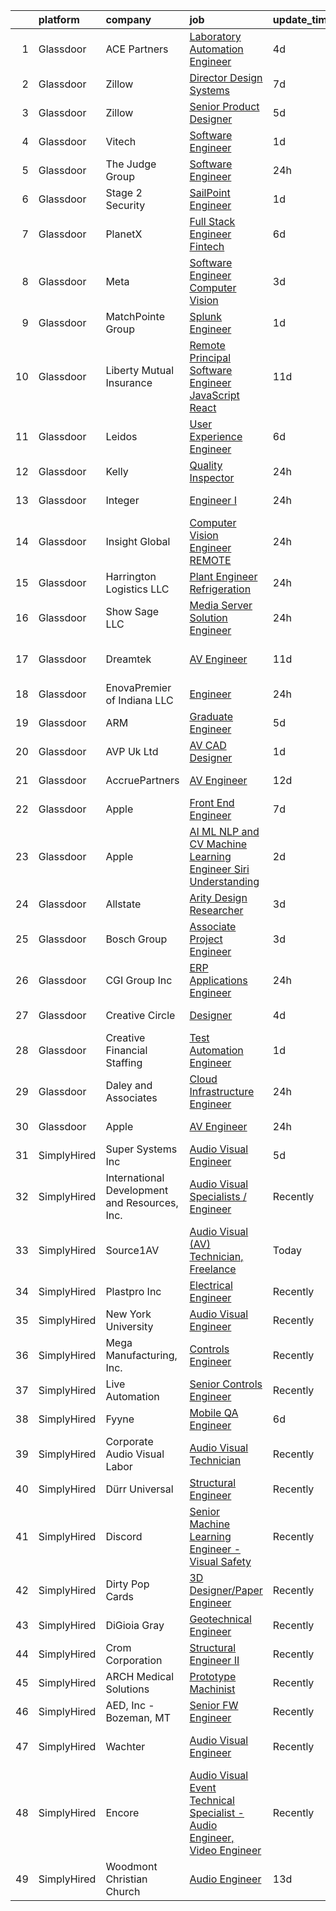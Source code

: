 

|    | platform    | company                                       | job                                                                                                                                                                                                                                                                                                                                                                                                                                                                                                                                                                                                                                                                                                                                                                                                                                                                                                                                                                                                                                                                                                                                                                                                                                                                                                                                                                                                                                                                                                                                                                                                     | update_time   | location                   |
|---:|:------------|:----------------------------------------------|:--------------------------------------------------------------------------------------------------------------------------------------------------------------------------------------------------------------------------------------------------------------------------------------------------------------------------------------------------------------------------------------------------------------------------------------------------------------------------------------------------------------------------------------------------------------------------------------------------------------------------------------------------------------------------------------------------------------------------------------------------------------------------------------------------------------------------------------------------------------------------------------------------------------------------------------------------------------------------------------------------------------------------------------------------------------------------------------------------------------------------------------------------------------------------------------------------------------------------------------------------------------------------------------------------------------------------------------------------------------------------------------------------------------------------------------------------------------------------------------------------------------------------------------------------------------------------------------------------------|:--------------|:---------------------------|
|  1 | Glassdoor   | ACE Partners                                  | [Laboratory Automation Engineer](https://www.glassdoor.com/partner/jobListing.htm?pos=114&ao=1110586&s=58&guid=000001835ef80bfdaf2a64a369fe3de8&src=GD_JOB_AD&t=SR&vt=w&ea=1&cs=1_19fcb3c9&cb=1663745658341&jobListingId=1008144870628&cpc=82B3195DA92CAF92&jrtk=3-0-1gdffg314g4cv801-1gdffg31njc9b800-b29ca8c5a58cd525--6NYlbfkN0ByNdR6lR5vInkMqW9PARJ6PF3Zoox9TiDJ9pL5aH1WopUmg_nMMrmUPq5by3VtF0I0x1Fdqx9uJngIVE1jR8UVhk6o-yJHh6mQjnFPvfo0iXURX6wGPMaPe-nYGM_QpUMGKUrgxn3wxluz9v78gWSz1Pn0x4UAUTyygmf4pfoGPTdDNzywRS1r-kCtMq2li2agzJXiyeAkK0Tlf6fYeBf2OIG0vxp03x6L5ZVlWKI6vcQE1ilAeC_0eSnAS1iTC6wpHhUmqRMVBc5S-Nm_pbc9cfunPI4OOYOfMOzjZRY8JaubtHCJaERJJh4IFHOfKXPR6oNwd6r12qg8LfhkbW86QpseUghqe0LL6V9s3dgph9wu5PxsSoGHa1JgCucKlCanKLPtj66MME45exPspFSC4GrENey0Y7CvLC3R1Gmr3D8IA1JEl9AMPvhxCSuwb8ZH3ovOT-tNrpSvXEcuarjQ0RFTvK5f4M9_4Zg5f3Z7o39auME-hTvusTj-yyiZqdH22NvEy14myk0KU1RjX6pj)                                                                                                                                                                                                                                                                                                                                                                                                                                                                                                                                                                                                                                                                                                               | 4d            | Middlesex, NJ              |
|  2 | Glassdoor   | Zillow                                        | [Director  Design Systems](https://www.glassdoor.com/partner/jobListing.htm?pos=130&ao=1110586&s=58&guid=000001835ef80bfdaf2a64a369fe3de8&src=GD_JOB_AD&t=SR&vt=w&cs=1_61711137&cb=1663745658343&jobListingId=1008136049385&cpc=8795CF9063CD573D&jrtk=3-0-1gdffg314g4cv801-1gdffg31njc9b800-4697696807620ca1--6NYlbfkN0ANMurRYyPEXg08u6OamUd1Mvhk-zhFSGYIZgoJR86UvYL2v6MoUqae-sD5DnU21vqiEA1QlhtJkm-T0k2qyKKwO5hv4PnVPWC-zvUifV9Bwvb37D-OebcASSDcObZMZnSHWHiNFd5cLZ2mZoiL3ESIDPauLx1eIxBK8PSQ8uj62xtUeG7an46qZMh8iJRh2w2_c8lYAOOB9lNtN7mzXhc5glRhYz93xiy0nxRoPj8fD7LACNHLbms9Q2R3mrxUQVD87UuvfBaUtMYzOLu_pJdbk4ySOfzf7STD5U9CEY_aoV0fbs6bmWMFa0jnvA5fG07HhUvhNhYGqdxiWWzMcHv6Szn5xdJJDSKQstdoEC2wUKIZKDbSpWfrFdyeQaxNGsy-pqYjUBmBcN6wAXz-hrz1R6K3K7hmthiReiI2EIta7_qPpqxSZUpcqd2lu-w3SZNelt5qOrHSjuDXOfypKP7VWi3PuAX9cFXgMjsC4A46KFN3m5HXBWPwNGNEQaCW_263fwkwtq3FDZhuFvGD6ghJjwKhfzOufNtY_-sYPP33q6ywv2FqU2LpwW5ZuWmnJPIkOQkMRS2_JDTSmh2vtdHygXxAUWuFwy-QP5EUX9y37I6Cegdysj8gLD8B_dJfxeqWDCI2M7mhd-1rvvngM8A_KhibP60VwRj-WtQEeLqvnX56fmsHZuW7yeyNF2L241S-pf3ggAOunP0K2kcvZnkqknJcpsNpHBwpr3hCIlgScQGy31-Lkx_sNYhZNjgdwbiXAg61GdxtE7O--z0r_U81ZU9R7CdfuTVMpDTEl_h4AA3wI3Qdizf9c9ljaG5bzlDehjsTbmzmvnZCqtHfW589Mil4hWsLo2mNefVvz7rOCRWco6Uw30o13tH23ILMH-JwW6KQv04VKQ%3D%3D)                                                                                                                                                                                                                                                                                                                              | 7d            | Remote                     |
|  3 | Glassdoor   | Zillow                                        | [Senior Product Designer](https://www.glassdoor.com/partner/jobListing.htm?pos=118&ao=1110586&s=58&guid=000001835ef80bfdaf2a64a369fe3de8&src=GD_JOB_AD&t=SR&vt=w&cs=1_e62cda1e&cb=1663745658342&jobListingId=1008142170614&cpc=654405A9B1E0A9F5&jrtk=3-0-1gdffg314g4cv801-1gdffg31njc9b800-364448741de08556--6NYlbfkN0ANMurRYyPEXg08u6OamUd1Mvhk-zhFSGYIZgoJR86UvYL2v6MoUqae-sD5DnU21vqlSUSPFRMoK9lgReLkKPc-m1dwt8eaZ3HSWQJD73DtPSzAwewj0TbtbTV1dhbLEvWmWniEwQJgkYMCum7fjHxSQAbWxpQwW71RtzALUd0S57frN_UoI87_3GqYtjN4KAKw-FkUfNM_AmJn1GsTCBALMCGbrON1SfqR_7RQ9bfltNHGtuPsQAtexJWr4Ntdc1ON4LhCwISlXSnP0X1LhOWHDIfZEvmLDmAFxgJduKAdGfRDEcS9VaYeYIkR_2rlNaS1IA3pNB3fhPoTuyV_s7tbqlUqsn0x59wQCHYFOKy-2t_XEGx9oDT65ytwmJ9NDF8bc2cRHj6zYkUG6vNIb1GWk7jLVEDnNgP8Bh6EYLsCH-_D22jTP1DMPNAVcpQQAGQf8BrwLq3Gq39RPkK3suh2xn_-BOxKGvPt7RCdOa8m9EXjYwVTIaS51GT5r0Ft29yH5eIdLH2A605F2mnjqWrSjC7hafcM5D0WQ4tOEhaFKJaNj1ntV-1_nwqHmwKNueLZ2geX5UCGLvQeNja3RrAzHcL_e52t0BCYQcwvJ7NP9w55gF7wl2UbQ43-LVohjfL6Pq7rjsihEjp-QuEYjKftFqhqaW4-TzncDSQWsVxIVeJKFZ-rpn31PfCX8MNi_iIKYmw4RjU1x-URVo7juSLpPrQrbNnlv5wQz-ltdUCuwezokyP_iJNOVw-roLPr9HZi3DmAxl8eUn2MAip0bwNNCcXiGW3PEKSZioSsumXqqVuVHBEQbgoxxTR8_EBlZTXTvROb1N2ZxSZV39CkEUfRApVHxVqywgaz4WmRA5u6SzSV3qbYBrvEit5StV4DAhTdJ4cxXdbe-A%3D%3D)                                                                                                                                                                                                                                                                                                                               | 5d            | Remote                     |
|  4 | Glassdoor   | Vitech                                        | [Software Engineer](https://www.glassdoor.com/partner/jobListing.htm?pos=119&ao=1110586&s=58&guid=000001835ef80bfdaf2a64a369fe3de8&src=GD_JOB_AD&t=SR&vt=w&ea=1&cs=1_9e2e2063&cb=1663745658342&jobListingId=1008148986862&cpc=D2F1DE17EE1F43B9&jrtk=3-0-1gdffg314g4cv801-1gdffg31njc9b800-337ed41a104f17d5--6NYlbfkN0BcHZb3lU6FOpyAe0uwgMOx98PnC-tJedU-NjkaAd1h-BqMXlMID__AVoYuoQUFyImWD998G7TspowlYDWIYpi0kqtB6tEftIEjfav2BAJAYUqTlUl50tAGmWrhIy1DwWaiQoRN4OlQ6HYsoQqvKLUYOFmKDAdV4Rh8i8c7goqGc6DFrlTeriqVYHRTD6VPPkKtjZMR82l-rO9wXgYjpcOx6tye6HAk6AvpLMFSIh7UfX-AJjFeIXfXm5Kutekym3FQKZkMjO7BPjx6Lcm8EesetnX7LkTkZEcqmy9PZDPBqkenfSZasHgjYQ2rR7vgRT5wl92-PEg6vsTIqy3fTF7cWvqGjON-AIW52dQKVPzEekonmJ7etL33JrlW3NyIbiK4sB1qjN02a6pl-EgnYfllkSaVLjLwOVP0RW64qJQagWgEOCeEWlDXkMSdnqQpS3f-qYRAHjZtesnkC43LPnD49HoyDGguFeLy1hwCH-NDwCQZ3Fm6Y4DsL4U3xrYuHxo%3D)                                                                                                                                                                                                                                                                                                                                                                                                                                                                                                                                                                                                                                                                                                                                              | 1d            | Remote                     |
|  5 | Glassdoor   | The Judge Group                               | [Software Engineer](https://www.glassdoor.com/partner/jobListing.htm?pos=122&ao=1110586&s=58&guid=000001835ef80bfdaf2a64a369fe3de8&src=GD_JOB_AD&t=SR&vt=w&cs=1_87189e81&cb=1663745658342&jobListingId=1008151437909&cpc=FF950A86FEA5DF54&jrtk=3-0-1gdffg314g4cv801-1gdffg31njc9b800-1ab77a789022de54--6NYlbfkN0AEfvaTCbEyT-QU0mB1I0G9RQ6RLW6MmY4ibAKfSb27DkVWgLbvCGilYWmviU5BJjy2xbhPWb7T-SRsozTMxZqQEpdJ5M4Exb0lGbePKCYGxN_oi-VgMAerClSyJHhd_k63Xx1jyWXnzqALr-DOpbAwb4js6fGgkmeMaKTLhc6lWXG_-T42Xzl5x7Ou0prTOwQoUQOO3SWJsh3yPLWUxyiVgqmDkrL3aqGW2rOi4saLzUKMjWy7gtwLJxfJqXIU21zKq9PUOF9KaaZTFQBh7Pjhf27VKLit3EbXH1xp1eBTkAX94AsWljxOHgXmg_SHiyWG2y5HSq1mgVKU_b3m27g9AQd2Nv1ThvtFft-Kj1X4R6cXZikL1HOkwkSMN41deOCdlFHRGyvAgsfv1Ew_jr0iqJmqfLO9FdXlAAga3RIDNm2BhH5XImmNpNM6zNS2WAN0pHgSse89QZ4zQe9cmF3XTCy4poUxFgzz-PSkIu3ZQN1Xe0kuRREO2VZwGRFNDS-lLEqQM-oVIZiGyzNDbA-yumsNEDj653rPevhYhw4mPPgYCVoy4UaRJodCxWfGdjo%3D)                                                                                                                                                                                                                                                                                                                                                                                                                                                                                                                                                                                                                                                                                   | 24h           | Lynchburg, VA              |
|  6 | Glassdoor   | Stage 2 Security                              | [SailPoint Engineer](https://www.glassdoor.com/partner/jobListing.htm?pos=102&ao=1110586&s=58&guid=000001835ef80bfdaf2a64a369fe3de8&src=GD_JOB_AD&t=SR&vt=w&ea=1&cs=1_d35e5cd7&cb=1663745658340&jobListingId=1008149550693&cpc=21FF074A0DA48AB8&jrtk=3-0-1gdffg314g4cv801-1gdffg31njc9b800-0ba0789b0f72b55f--6NYlbfkN0A8T88lZYuzf-YiSocU980sXMNm8VYjkAjpTeJrhsXZBo5azuizjI5jDhn4NeyRL-Aw75s_P0iKNzSi5nD62HANd6LMR0pNUtUheOFXb31VSH_6zItKjXK6nUcfSFXtwMcvosCAWBcoCnBcPfZxueKHcjFeiLCG9-5zG3jhKUVKYYEJOElk1IxXYlIYTe_DC0mt7e9cPflqYuCdXGHEq-JKYhEnKpbz5lBAH4qzCZIoDW8Qc5Pa5Ju5pg-FDl7n6F6rK5lob2-hrzIwNW6Tqb_679GmPUIvC9Raetc0bEkuC9koNKgUljx_KApfw4DPCLQogcbPyxAL9vbuxrh6cm-5B7874e1jQ2DY2H91rXKMP8KMvjaI-xOYG7fY2tiogERbLgRtVg3fw2SB_BcMJ4sGKk0Tc7Zl1CvkoBew8rIGHvCTwTiIEE34Za80WZPP-YHmC75JOwL6C_-kw2zECPjM4PTqk1RC-Z2XzDubdSq449NSMUgn5OMGB7sTitz1ih162Joni4z088FGX6GEMX5m_jwgAh7mkceHBB1PAKnc0ZS8LiKtfvAr)                                                                                                                                                                                                                                                                                                                                                                                                                                                                                                                                                                                                                                                                                           | 1d            | Washington, DC             |
|  7 | Glassdoor   | PlanetX                                       | [Full Stack Engineer   Fintech](https://www.glassdoor.com/partner/jobListing.htm?pos=116&ao=1110586&s=58&guid=000001835ef80bfdaf2a64a369fe3de8&src=GD_JOB_AD&t=SR&vt=w&ea=1&cs=1_0e264d68&cb=1663745658342&jobListingId=1008139786792&cpc=9C2286EA3771AAF6&jrtk=3-0-1gdffg314g4cv801-1gdffg31njc9b800-6b52d948a3b6ea5b--6NYlbfkN0Ao1sXqsfl_eKMvAUCHN22fcucLWVoEbECIQPomdFbHy0usTcl-Fngn-mWl2k64ogeBwJVRhqKKAvIilE9VIzeIbyo-pmfYZUtyoAaGNS0lZgR43Cu1iEZlBR0QcdDUKal8W4eROixZsbiGSfHzew2Nql40vsp4CeutMshazSzXdrytcqU4-UpdVdmkUtIhXy1ksCnE8rCo6aNJFxIifMIA4Cm6V2B5lPw4TMRxXuFZ2XC_JoXjjumK8A8gYHGYd0TQxNEqccU1TjZXSXLo_8mNeWbqmy-R3h8oRUNTC5yzJ8MzeX0Z9_bPZM8zTH7qxBxtVWD9jh_VuoiDyYWCmOxmimmUL4cuTxWjt4A2zX0g2HHsgCG4Ow4R4mJkA9x-tTFpKjQr_9nLNAnqw9_vW_nDiCGKz_jkVs25HP_wnEMPE6aT678EYSwphXozqDkEM7RBlNptorYrC4_k6nWpZB8-GNoGQ7x4r3Oi5_DhSnj3EU5qL_YYgIXgMMQwo3u4yJwdi2-_jviJxQ%3D%3D)                                                                                                                                                                                                                                                                                                                                                                                                                                                                                                                                                                                                                                                                                                                    | 6d            | Remote                     |
|  8 | Glassdoor   | Meta                                          | [Software Engineer  Computer Vision](https://www.glassdoor.com/partner/jobListing.htm?pos=110&ao=1110586&s=58&guid=000001835ef80bfdaf2a64a369fe3de8&src=GD_JOB_AD&t=SR&vt=w&cs=1_2e50225d&cb=1663745658341&jobListingId=1008146626882&cpc=723ADC3DFE402989&jrtk=3-0-1gdffg314g4cv801-1gdffg31njc9b800-e137b36b27373714--6NYlbfkN0DYl4UJW4r1Vl7FEn6T9F-rD9lpC-0oMJVSiWjK_MGUd8e8cHXcpv6KPyjLHZEfqkVQyaynndbu6oBogF2qdHNED4pb8YPIBYSqw9zMaV3t0RGilMC36fkIXWV7OM_hhJNvqQkOufF6lY2LSj3xu0vxMFDnAJi_mku9PaI92zwQOxDU06oxNizZBSNOp2t49w6r_Ee2o3e77a3mNTGyRsIWaur1UsbXEGK4WxbiId6xf1ovfhF0Uddf2PXiNTasFfkfcnphyhmfFrnMS6vz8hWGRq5j9XpEfERlKNH3jBOWvHYMge2A-lR5jJCL0xTjeGpX3K40HZnDJz3vyOqD8q5KSch1pZWd9tmG3ipjMA-U7hKX59WAvo5OwN4ngqIxYNoylUnP9CYJXHgKVMbgs3DrVD5WinMWzyYpybDn-DghlGskCoz4WtWgAEkisBrK3JHKi2jzz66srt_Hv0sfJImGiCPUagLwMHyBLG7mvaqXcdBHjFq8y50ZeWK5tTbCeOBcz9YTjcCAPjUdhgj7uJgOa8B3D8bdJxW_AgNoLrjDShjbiEr9sprCsK2XX9UvZGxPRG5VCrIpXIe4ZSgYLVakqSGgcn4p9gjjYiJuoh91G86xb0PqGyemy8Sx5WiFpdNV1OqURCdo1S1gFdqtoOhHa2gSIi2MGL6oSspFrIH9aetOUe7JMvsyHnijwpfUOKeyLlxKST6Ci0VrJ8vu9Cl9rFXeVFk5v89-usCklZSS2xz5oF97vrNtdS9yfyFFhMCQ6axdQwZiJhEWnMkCF9W9tmdv-biHI_ncYzGvCH81xxFnP1gWK_7v7ntJPUkjnFQH00LtrJ1pOy1Px1DgxGlv89rKSE6YTPrDEnCHVYXKYIDevKGRlTN3yQR7BnsG43pnzyS802MdRHhwvFEYbW21aoDYRfyqTVuli6oWF87yrxtRu3JCrQ6H5jk2aOW-p6f3pVpdOaRdh2SwI7quS0ULGuew2SEDFBOHPC1VUlAJYXmAqWvKMZ7UVzKob-iNuNwqaoMrfVtCxGv_BqfukptFXR92Zisa4sjvHjOL_z3Lfoi2TdGOmQv2iP50o4Tvp34pn0apH-0DEQ%3D%3D)                                                                                                                    | 3d            | Redmond, WA                |
|  9 | Glassdoor   | MatchPointe Group                             | [Splunk Engineer](https://www.glassdoor.com/partner/jobListing.htm?pos=104&ao=1110586&s=58&guid=000001835ef80bfdaf2a64a369fe3de8&src=GD_JOB_AD&t=SR&vt=w&ea=1&cs=1_d8c05b0e&cb=1663745658340&jobListingId=1008149547012&cpc=DE56C24FF6DEC286&jrtk=3-0-1gdffg314g4cv801-1gdffg31njc9b800-f6589873068121b8--6NYlbfkN0AoKaK6QBXRDdbGNUldZmuuIeUMsbMFAen_kR2WUDqYgaE8FMyLTKkren5kg6dqtdaDygIYeOhdvBViwkSdUbdk6KwemF3_PpNjkUtMQ2e-TQO-HSZ1KjhAq6LPwdFJSGJH5s-5KZ-kkF7nAj_lv78hELMAh2X53_IcSUZdnK23Q9eMD6O45gy8OOORUnyVwJMZb3Fa46cu3whlcb6yXvMgz6r09q83iyLMqG8JVu46ki6nKV5o3jChMTvmSz29ItqlY2xt2EIjwpc_eix1MYKYV9CKLU9KCcE1mvp461Jd91AONNaxuo_-r0u-riB9exLmE8jRTSbh-aB5D5PBT1U0S_W3XnI9IiLMIWE6fqj0K6zgwmEsvYH_ANs2VpdIWyvPq2ENRhjVqdU1FBBge8QASVYdsefEOrhGMFN4FqkhAUnHcAzJ9aKFv_gG1ZozXpHhNJFkiDYZwz1_-RsRPxgnuMgRNWqQBrueRgN-jPFV5T9ANDE97vZAn33XmhT5WTg%3D)                                                                                                                                                                                                                                                                                                                                                                                                                                                                                                                                                                                                                                                                                                                                                | 1d            | Remote                     |
| 10 | Glassdoor   | Liberty Mutual Insurance                      | [Remote Principal Software Engineer  JavaScript React](https://www.glassdoor.com/partner/jobListing.htm?pos=117&ao=1110586&s=58&guid=000001835ef80bfdaf2a64a369fe3de8&src=GD_JOB_AD&t=SR&vt=w&cs=1_4c337dee&cb=1663745658341&jobListingId=1008129146650&cpc=9952A63AB06E78AD&jrtk=3-0-1gdffg314g4cv801-1gdffg31njc9b800-6d0ece7d00980ae7--6NYlbfkN0D19kSVUiNzG2UWy1lRGehFMusHrHGUl8ru40ax50wmt7DArby_x8vsKPea1Au2d2TJLdrY7zEQ9FrjDU0pzt06kwvgs3d8qPMUtPshCgimItwMp39GzduT0k78b3ZaWR9tZ5nELnToFiL--9oxxPhM65cqb7rquJrhP9bLwZZZ4xlsPQQmg2VU0GyYgS5U7PAP5SHiEeLz3xbXDvXSJQvfnlZ_e_EsFTEnYX1zmyGOcUkQe_Qp208j5LccpQ_EPcqq-VJ-Gpbr3v71R7jpcxYiTTSi1VnpVMKNUOoZ_q_LqNofn7vrs9_EbmIEeRSJTAV6HP0xnX2_GAffjMNoPbcD7V0MfXqpRZJCjfM2tsMDsj4mAimMtynja0ehNsSBJ1khYyp5nRRvrjKTvhN8w7qT1jc8Jpdxnk4vCWclEFEKoJdkdgrir_KnVzBod1mjiNpwf_nVd5Qzd3rj0dLoOFmsW4k7-B7pkbRDzw95Lkv1MiG1WsUH9jsowHqY_ajE6RniycJc6ORUkmasERhVS_20UZ80J_6s4ggL9p-QgtN7fzCQe8CgcihJzyFYD7B1WHOv2atl-H0A4IRiN1BOPmPig6c4v45YSx8yTfTjvwauCz1emfyYm5JyL4_R7S4jJ61ffGuC5B7Pww7IClLXpXkAq2xmCqaztFdKEcE8mbpko3IwjkR7LsQY)                                                                                                                                                                                                                                                                                                                                                                                                                                                                                                                              | 11d           | Remote                     |
| 11 | Glassdoor   | Leidos                                        | [User Experience Engineer](https://www.glassdoor.com/partner/jobListing.htm?pos=112&ao=1110586&s=58&guid=000001835ef80bfdaf2a64a369fe3de8&src=GD_JOB_AD&t=SR&vt=w&cs=1_363bb27d&cb=1663745658341&jobListingId=1008139939169&cpc=292036AD7E8A5303&jrtk=3-0-1gdffg314g4cv801-1gdffg31njc9b800-6bde4ca1fdafb9c0--6NYlbfkN0CZUO70VSdYKA8PR3jfrSh5ljhqJhfDt0PzQCMubt8cRihWbmqO_-Ccw6DGinMZCyJ44qOBz0TUFxa1ds0PGAHkmoYuVoGX0crAdfzTIdmvDUa5Q76LtPOUDAqbyCp15LchO3TrnZJYV8UVd6dAPo-Sk4ROiWGVdph1JwGXzkjf-oZO1tK3sDvOPxP8AXYYDEi6YoR9NgssQydXcUwLCbUbTP8Z9WxgF2rcylDF4v94u28xCc9QBnng0lc1_VGAJRtlDhYQ9biymvsv8ZkdJVF8eZCIc2teFYGh2-GnUOBPPPoKanvlaz8BZwvvmYD3pzGdbZ3MJLU7YCo7zcfnP-k4JJb4PCfm3wy27B-gJ9Tv6heBXLAcp13Us5ihlgAYDVS4O5O1PkbmX5I3BdW63jXn1OiI4DTb8Qkj2-0bBkSuqQ1uCWc37RSxtUW0Jh6Pck8gg7SFKunuWiSLudWaFo_xNslZEXDkL-Gdf7kN43NKBL_J1qAi2rOi7E7fvuOYorGoEDPnPQHxXJzlpi9pEY6VgQIKhFRM_ASZ6AK_mCk1AYIQmpOW2MkU6Wlmxi6FwyyzAfuv74tDzlBzzHNZC8cOI7nitb9yMTacx2TtWi6Y7x6_farKG1-0lYrRRe91Ssk%3D)                                                                                                                                                                                                                                                                                                                                                                                                                                                                                                                                                                                                            | 6d            | Reston, VA                 |
| 12 | Glassdoor   | Kelly                                         | [Quality Inspector](https://www.glassdoor.com/partner/jobListing.htm?pos=128&ao=1110586&s=58&guid=000001835ef80bfdaf2a64a369fe3de8&src=GD_JOB_AD&t=SR&vt=w&cs=1_ef653557&cb=1663745658343&jobListingId=1008152455655&cpc=DF7064BA3070673B&jrtk=3-0-1gdffg314g4cv801-1gdffg31njc9b800-7c372ce0230a5546--6NYlbfkN0D6qFSVCaa8tXn-rJ3OcXif2lPyFmwsE2iZBGE4YLg1gz3DzxANTQL2R188vJaRnacn_4qgAXHiLm__irYbuDrXdaNOVLdfGYe_hIm84QvmxsYWdtDNmAHMMdws3V89QMeJAIWwLPMarxbO068EwgcWrhab8KKweEmni5ozk4I5mjWFwbdrEckdoXspPxYpQXmjqwR_cQUs0XXvHuxHEcA3yQ8GTT59hy5w7emkZ01as6quJfEClNYe-GX1iVDCR9PRfFU9DrDpjK5ygvk-GAdW3s8u9VMnA8nHIvVvUmMAfF4FoCvTaPxbLX2_tn_9aoJ9DkzhUle1bNFFieOhRw-c6E_SFAwOIU2xA8njyptGA54FFMc__JMegj1gWuILLNHDvVFaPpkl3yuLdyi0rCMA6yCHS4l9bJaOYPxpeb5kzhm5Wl45Q_gA8memqrtpL7lQIjfjx5Sibrsl2waXmNGhnae4MeYgrK8UOfTNJ9eVPj53Odp4lyQLXGTUf3yRaZ-6bF8floEFF2spIvndxggWxGusttSuZIKIIwihNhdZkAPiteIA2CtLEvSLqIJgZTK9TL4ycGtDwwe2jsA-E68fT5zAUrHFwjZAicjvzd2SPjX97KLv8Ezxd7YI6Lzqo20YXaZ6bYFfbOfgXg7wHoGTH-nRDDwu9AkcAdYjZJPEeF7T72mOMv9t2EQyycaX0arEl9yEKKWeY2T7XsnP73fzmv29zwH9PvjEazNvLsgaZJxjXqtd-TnpajCoz4N8ilfJuNS9vYsO1X8e1I4HAME9_Le3awlxCabUs6rZ2lSES-XaMrSbaokKv_Zx0po-o3pR0nwYq5TI-ji1pLxnpoDEm5g4w2UAmaWZ6YV4iyl4OLW2ByZ4St_BxYpEOFJPwop6cFLs3aSUc1DzmtPFxZP5sxNEROT4ROohnViXW2hH9pdOjU3T-U6ZMgEd7x7G0E76ythoDdXL9800daWmIwENw066PwXRaq-3JEpmqDt5ozXBUoZebk1wJp8rFHp7zuZ5fvbG1_Gyc2bwXsM1MpG0viX43GuGQH5y2fju4wkHvu1W7Ruvgtna_0qhDXzriFkZVqUeU01XNlIIXSA5g7F54rhLSaPwuvkRit5OGZE0xML6_YiDxLRoX-J-J5hKVOpC4dbXKPk6Ca34zWKb6eL98WY8yKRXZD6Ig9FF4MgVmRn2VujuZCwoPw4P-BF1nkkPzv_vxSLitwmy77cGg0IG) | 24h           | West Caldwell, NJ          |
| 13 | Glassdoor   | Integer                                       | [Engineer I](https://www.glassdoor.com/partner/jobListing.htm?pos=103&ao=1110586&s=58&guid=000001835ef80bfdaf2a64a369fe3de8&src=GD_JOB_AD&t=SR&vt=w&ea=1&cs=1_3805a269&cb=1663745658340&jobListingId=1008151474468&cpc=BD04BF404FBE42C1&jrtk=3-0-1gdffg314g4cv801-1gdffg31njc9b800-9c318853851c120f--6NYlbfkN0DJA7sjCRBzlE3Z_PzE8lq9hi3ssMvdSdT9t802Zx_VPsTg_VM-jjgVeLtNc1xjKIDhAseckn3m586R39bhVp7puQ_4W0v1d6FD6XQGv3U0LoCK-8ebjCykkjjqnb03oicnsM986LLSZpdoisfpeY8zpN3UBEtSXrie5Gp80kRmcPlavow6yIN8DGyBBXVYG0D29fZ7qmkQsw1wzPbmrdBt-d4JprEUsUHMchXDBUFctou0vOWOb9MZKdvI8OyX9c0rg2aaX4CF2stpNK6CoIgloQgCG1T4fPz2iwuiiH68Q1WzuVfHFe2rr3Kfu8gnWC3upWotJlsEzKcz7opbqykAEWSgBZvhOVrwgNtewiwPgqCmIxI0clexKeBpEhaLqXKnqHQAQyOpMhHV_eLfdZHWvySCBtVwdsrkpEanlqPk9tCol6qeU7JZhVd4iIvf-pKD-pzhnVdYmS_Xn3ehH7R0af7_b9kTU-H9zyknl2u-wBzBWx5hg-ChWftvL-XgyOKJhM0f2lN_tsExnUBHUi-_wPjrW9Klv0o%3D)                                                                                                                                                                                                                                                                                                                                                                                                                                                                                                                                                                                                                                                                                                                     | 24h           | Quakertown, PA             |
| 14 | Glassdoor   | Insight Global                                | [Computer Vision Engineer  REMOTE ](https://www.glassdoor.com/partner/jobListing.htm?pos=121&ao=1110586&s=58&guid=000001835ef80bfdaf2a64a369fe3de8&src=GD_JOB_AD&t=SR&vt=w&cs=1_ae4cdb14&cb=1663745658342&jobListingId=1008151771279&cpc=C19BE7EA145E205E&jrtk=3-0-1gdffg314g4cv801-1gdffg31njc9b800-82a4646fcfca462d--6NYlbfkN0BKkHZu3wF05EeDimN_p6sYpKCMArvwa95YdH7UpkaBCqc7l59Erwqc4yQsGO85_EIw3OW1pelq8CiJt8OVyfFmJy7kf6iBvMZRjGpLS_MrGr52RyMYR2Y-WcO5EW5-krwcLHwz9X4A41qX8es2g7-3lmzMMIqF-YSgLt1d6AbuZgvgnCCKAdyOrov7gYlOsLqb9Lwa4DXw2UnVY5htbY9EdxNWJJZZbJQE1cZtytj1bqtdwMzDwiVwJGbf2xNe4NgP3XtJzIZ8H8t670SznEspLRLL1m-9ICDCsvK5YScm6R7Ivl39QpURUMIhxLLP6Xr2hafPw24MSAVj0sbWvyV_8jBG7avBaV9ntkwQWcG7dMBAwb3KwUbMQGxQReyliJycQ39_6m4OBA3g_jfX3GyUUtw0XphZeylJ7wraA13GUdpLE-O4nHlPKvSaGAOwK-VCjHBfMzKVbmf9DwHd-Kk6U7Vhno8nvfqZ39bLAp7Xc5SIHCG1HbK5j2x1p6YdHPY%3D)                                                                                                                                                                                                                                                                                                                                                                                                                                                                                                                                                                                                                                                                                                                                   | 24h           | San Francisco, CA          |
| 15 | Glassdoor   | Harrington Logistics LLC                      | [Plant Engineer   Refrigeration](https://www.glassdoor.com/partner/jobListing.htm?pos=107&ao=1110586&s=58&guid=000001835ef80bfdaf2a64a369fe3de8&src=GD_JOB_AD&t=SR&vt=w&cs=1_b8db2aa3&cb=1663745658340&jobListingId=1008151332058&cpc=10100C7693495614&jrtk=3-0-1gdffg314g4cv801-1gdffg31njc9b800-07aaccf6e0763e2c--6NYlbfkN0CQjxuu3y6KamchCZCw8YYb9lZMX5CuspkjBqRm0fJVsgmLA_MtlTetTz40-bCUW7iWdBE8mqQbiys2J5ilHb9rwyuPq2QsiF8YFfQF7EgXqFYbo74hddvAwmU7-Rq3liFTeIRQoKAoTlvYPYfhYmyeP1qNNQYIwPQ2X7XoUo6D8vjOAHHcFyBKkujO4DRrdFvJbGVColrWoqybI2bnRJhNs8eLsubRtSaSkb3ZMlxr9Ac1NGOcjtt1RcNzr6GtSi6C6knp3c1FiFfomlMJQq7yZ7J3YYehQHAHvars_MSXJ4J0BTwCVAq2IZqMwVolq6aY_aFl1Gi0prFbZt3i2GMlDIthzmP4AKnpwFkZ6MjY1tby040WcL5Oj0hDLTlGXoZZYqpq0paufiv75zscuyMrM6vCWN4mvQ4aATrGydY-HhONzdWyK2a95k8mWLxxQ4vHBFHi8ZAH7ynAG5VpqQD6kFDHJ420l3YWWL6cmOREGpo7quy9jeNvlLvYOxR2HNdaMBb6Hwef2cgt3xE4KsR3TRWDp0-zoOrFnmbWGzOwWQmjDSMDakRS)                                                                                                                                                                                                                                                                                                                                                                                                                                                                                                                                                                                                                                                                                    | 24h           | Harrington, DE             |
| 16 | Glassdoor   | Show Sage LLC                                 | [Media Server Solution Engineer](https://www.glassdoor.com/partner/jobListing.htm?pos=106&ao=1110586&s=58&guid=000001835ef80bfdaf2a64a369fe3de8&src=GD_JOB_AD&t=SR&vt=w&ea=1&cs=1_fb71a527&cb=1663745658340&jobListingId=1008151280445&cpc=50179EF3956C3176&jrtk=3-0-1gdffg314g4cv801-1gdffg31njc9b800-ab516e27ecd3892c--6NYlbfkN0AuAjYKnBHsdkcMxrD7ZJITXxV72vImVt5xOyKRJQecNN1sCQxxZqYQ9HWmvjMTgpUw-741duR-phO_luQcLgj3DInl4jFwPXKQ-qABy5-kgsJqZsflEhN8TGMxI8zGknFMSFClb7HgiRYdnqLrqojeTMzgXuOovtSeW3U0yMGzbwtwsAux8ZygM2QBs-HJEFNzuJ_41dejJ_oqJ_eqb29k2gQkpQWK4GGgGJgc-6d-5KWS1H1TLp6LUolLqt7SfaQAY0UrKR2rZrT7gh703Rcx3UULLWYw7S16kcuAAv8MsdF8MqSNUE0-IqDwdrQe8p0pY5e0_qfE9wDdn5D4Ewb-juBONPskgXUkINPBuyrNSc2gneCYCx2hJzOPuUTckCO1uq4rLmxQaRbjJzHYuVLmzonKift8yj90tB3D0L7ZElpxI2KyYfLRV5XlNN1WIL8SO103ppuiUNL6nuK0s9YpPWApY74rEzST5GM3zWywjfBhhaypeBPtBc_bl5XrGpHcfNr-gmh0Mw%3D%3D)                                                                                                                                                                                                                                                                                                                                                                                                                                                                                                                                                                                                                                                                                                                   | 24h           | Franklin Park, IL          |
| 17 | Glassdoor   | Dreamtek                                      | [AV Engineer](https://www.glassdoor.com/partner/jobListing.htm?pos=101&ao=1110586&s=58&guid=000001835ef80bfdaf2a64a369fe3de8&src=GD_JOB_AD&t=SR&vt=w&ea=1&cs=1_60cbdc38&cb=1663745658340&jobListingId=1008128319710&cpc=8C58C94241DEAF58&jrtk=3-0-1gdffg314g4cv801-1gdffg31njc9b800-e93c37cabcb657c7--6NYlbfkN0DmE15CTgcGMh7aLs0K4L1vkmWCYcqqPsBCfgDMCdQhnIn6a0L3CsQ2TclzMHLDmuF0lYeriLsHxtx5mC1VtgpyoJLsD0nia0jpi02q9IkZ1Hea-vLCKPei7KEfifH_Or2U0zp0agN8V4Z8IpLK3I8Pr8m-A2nXYmib-vmheUeb4WB-wb7VMGrI0SXX9I95vbCbhLIhpmGQcyjjmphlZUQuPizN9vo3UMRu2QCBA3slH2SggqgWehEHkgx0Jw6ATNaGYgyobkmQ5dfu1EoRinZ2DF7Qmxt2OxZXlFzTu8wCYQAvD_lpOcFGgcnQz5z4yo5_6-yDigh_SM9bHiL-KJntcFUX5j5u9czl0CCBHMMok77oSTw1g4QpI9cWopV19ZAwZ3WxCUvNROBEb95WKArKO9HN9pCObJOJ-rcVAvJrcUKYAEksWm2W6KYF5z-kfHlvjI3yUMEdWQU8pR3JL7f99TRjMy0bZsdPIs_jheD73NWQ7rukAlSiXSKdy1RqBzM%3D)                                                                                                                                                                                                                                                                                                                                                                                                                                                                                                                                                                                                                                                                                                                                                    | 11d           | San Francisco, CA          |
| 18 | Glassdoor   | EnovaPremier of Indiana  LLC                  | [Engineer](https://www.glassdoor.com/partner/jobListing.htm?pos=115&ao=1110586&s=58&guid=000001835ef80bfdaf2a64a369fe3de8&src=GD_JOB_AD&t=SR&vt=w&ea=1&cs=1_7016e294&cb=1663745658342&jobListingId=1008150898658&cpc=AF02A54CD0F60729&jrtk=3-0-1gdffg314g4cv801-1gdffg31njc9b800-7a83b28237fa76ed--6NYlbfkN0BeEljo-uOgpEnh15bU9AJLPjCYG09_iefJjK9myKDkE17jB0LL79XDi7OKAoQ4S6jvBivfDLQLyXh-2rlmsaU_WmNXAqmG9nkndGbO_VDFAhZaaf6SCmV8kPm7EufWLX2Ow5wPnvXakxy9wvHwYBZT419Jm3ieZwJvkXvTvkX7XTrPMPNMJHZjlNkqz6TnbL2WKmtkD-ts-gVTjh1QJSEFwri1rT6Vp2P662bhNu_O_2Q8xGl425d-KQRbWFMyAaMwvEpWLaYmizND53f7ebqbtXAVQZPWZgZI8enFyyAlpC-rdg6wzHD0GpU2uMwyk2OLPgVMQUHkI8P7mVFf8MUK327IXjhoYf5RIK_6PhCdqTy-E4zvgbWrmybdaPfHAVDVRoajTyrJCtyhhPe-BwmZo9p61KwVFj-H3NASLtlARkf9m5NpI7GLeOVLCDjo0jDSEE0KAuVfQTUFOYybaCvRuVNfd7_vi0CoBweG0BjrOR74p4iZ0oXYytVaEF8bN5czridJh9y0yMTViJYgEYWW)                                                                                                                                                                                                                                                                                                                                                                                                                                                                                                                                                                                                                                                                                                                                     | 24h           | Kentucky                   |
| 19 | Glassdoor   | ARM                                           | [Graduate Engineer](https://www.glassdoor.com/partner/jobListing.htm?pos=109&ao=1110586&s=58&guid=000001835ef80bfdaf2a64a369fe3de8&src=GD_JOB_AD&t=SR&vt=w&cs=1_96788828&cb=1663745658340&jobListingId=1008141994999&cpc=217C45A42544DB93&jrtk=3-0-1gdffg314g4cv801-1gdffg31njc9b800-ac5b07f227ed174e--6NYlbfkN0BgJnowPS_nFa6JvbNw1Ud-JjG_6nenis8YkFjCtkUlxoHXLw2_bm5yT8xmAj-JAcWUfbGN7nu6-LhRgIT1mEfb-mWBXood-v1rbMSNgrtKXebde6rqEIpGpDwKOcYmC8RVNHVSyyFo399m1Fo1y67MhqODRdbQxtbjl_mfn7bUtRGLwYbSzw-yluk9H6CddUs11etKfZhJUn8c7K0ti-eQDBfocv7xNRJW-eshsPFG011t14y7on-GiZ2AwKiOwFbzAdRy8SiS7XsA_6aXJDn4EWT5Uawwz6VFtrDPvKHSp_b8ao-d8dU08-LoTol00UlqI740Q6krmoYhUDdTx_bvZ_xcHBhMrBLI872XckHlj_rK2GNOu0s3quHhkkw1lpDX8Hs8PSefwmmARmPwz2KX70Aak68cp3v9nASr0OFA__46p-daUaNv8RILLjR_q0zdNg1dAAkLTA%3D%3D)                                                                                                                                                                                                                                                                                                                                                                                                                                                                                                                                                                                                                                                                                                                                                                                                     | 5d            | Austin, TX                 |
| 20 | Glassdoor   | AVP Uk Ltd                                    | [AV CAD Designer](https://www.glassdoor.com/partner/jobListing.htm?pos=108&ao=1110586&s=58&guid=000001835ef80bfdaf2a64a369fe3de8&src=GD_JOB_AD&t=SR&vt=w&ea=1&cs=1_003b2098&cb=1663745658341&jobListingId=1008150226456&cpc=4050D81B60456B41&jrtk=3-0-1gdffg314g4cv801-1gdffg31njc9b800-39c901d9f92b47d8--6NYlbfkN0BRv-Wc929RsrsSUem9Y6h8brrWFQ-iaB-Blp-pMy6VredDW9-UD48eNo7uDZx5ZaIwAnNgrRZejjvcVJdcFLEuAWVKGO77srFHr_yY391lb2MMLWAH48XvFU2OVjX0pCLWGljKxS1WOl5UvCBtJZgcjs7uWJUaT29DLDv0keofxVRDpOXGi-ftVxXFxb77bPGAU2m2AEroMJ0rm_9d5KWaXSdHHmXRu3zaZaC5ra_ebw6-ltQymcd5UL6Vv_l-ZwpnmQWvyEwNnqJlH5KNFkJqmeeV2oXWE9nM4c4NLORE6D_cAoMoUSSr6DlqfH-vlR8Ifbw1B_KCRf8P6DhvLZGMgSjJsg3HnLIjZ5Av9viv3aAddaINGmEuSSa5MDeo3HcCQHCWDFcDpSIEvUVjPkj0vgtus5m7GT5SXryk6Bb956-OzMukTMbIynf3WEQIWoPoxZ7rn8P5-clMXlbVMwdohIz6j4se29cjjexh7hNzP80vSWWfWDxKs4p-975EJtgwHH0Xi7LKhac-WOuetNp6)                                                                                                                                                                                                                                                                                                                                                                                                                                                                                                                                                                                                                                                                                                                              | 1d            | New York, NY               |
| 21 | Glassdoor   | AccruePartners                                | [AV Engineer](https://www.glassdoor.com/partner/jobListing.htm?pos=129&ao=1110586&s=58&guid=000001835ef80bfdaf2a64a369fe3de8&src=GD_JOB_AD&t=SR&vt=w&cs=1_77659e81&cb=1663745658343&jobListingId=1008126723665&cpc=21001CD36CB5FE0E&jrtk=3-0-1gdffg314g4cv801-1gdffg31njc9b800-fc1bf3ee9a4d5286--6NYlbfkN0Cmq1pj5Dwku4j-j-jMxiR3p8DjIx5wPgrGZP7N5_dynGcPrp9S6jFT9rQaxa2Xft5yg0BB-VEmzm37JW-6zFQDg7_5xqI9mxiM3_gOAJfkS_t9McySZIEv9SKZpFFC0yJ87Qs1A8Yfj4CnIEbglyUycLhDenQhVyX4a20-2ToGLT5qh8cVgA-mpG3UX4EGRd2wm3FoNjyIMYa3D8pXuMg7UP8EIaTtcuPQkKJVG9seu75C4yXR5G9pZbAuh7-mRQ9j7Yvx4kQ8WNv0-YPmvdk5jqb0e7qlGOA5jVIwfs4v1Ggl9dos5vsEP27z8YrcEaqLeIYYqnboYnVgDaDoDwBSHET3AN_ptBnmqt-xbwtzbg7wO0dmBpRPeGrqKq7yQI-x5qmLStE3wtmQP_2IUcnbpCDcowRmpdmdHqxDOMHHz9TFKTzOAg5jwyCdqdHo67XYPenztdP07MTCxiuVa87yS_m6cKHlwPyvV-PxlWwuuc-AXSkGSO36Bk3w5A4_eLY%3D)                                                                                                                                                                                                                                                                                                                                                                                                                                                                                                                                                                                                                                                                                                                                                         | 12d           | Huntersville, NC           |
| 22 | Glassdoor   | Apple                                         | [Front End Engineer](https://www.glassdoor.com/partner/jobListing.htm?pos=125&ao=1110586&s=58&guid=000001835ef80bfdaf2a64a369fe3de8&src=GD_JOB_AD&t=SR&vt=w&cs=1_99e7f052&cb=1663745658343&jobListingId=1008135855772&cpc=9908D8D4413DBB8A&jrtk=3-0-1gdffg314g4cv801-1gdffg31njc9b800-5d7824a13151fa61--6NYlbfkN0BvKrLyj5gPmtZO9T8euul8TCxuuKNOtzRJOomxnwSEodTz2Bc-sPZlC5mDe-NOaJjhdP3bz6mfLQJ91K7tBE-y27bWa_X9lEXCL_UvqGjwHmodBnxXP3yh3urhNWf2g0RgSzL6i2IsEvlehhLVOutBytH-uLlpIBBLxBUcZNGwOK-ERcQxTYL8C5W_9osn_0Lx1TDQSzZwvB0CANKbl36-syiIYuPV7vnz0y9bTsP3A0j6lhYG2rBgIAJd6GDFvaWo72AfepazEj40wk86Aes_0blmxxJt8DbBVZheqkyK7W0QFVwq4n5yxrWuAi3CVjXw111zG3G14bbwoul1-ZRlSfXHKRjO-39EUib1Mr5HIxEMLKvXD8mVAcs_qOOxPkaGegYEuXqDx7HeTvoM3K-l6oc2gPexxnL7X86HIhgEywdzfT7nc_qY219Fo68ivkTQvScug3EuHrz9LlNvUyaIIKpPZDEjzrZe-FMCH0XJdmDKKprP_6vftGb0ZORYWhIMItgg6MeV3HhfGQCaiTMOEL_Qoit3kaJFuDhsYzsD4TjvV0N4c9ZLONFLhqeFbDeGsVkm-hDQGtui1TbQFI7lmhr5RQhJfbwnK81Ag7zXjSIaSoTtJtqnoICWwDfaNdqLdCrBIXVkmX8E7M5V4rKPN_XzOIppwYOz0vxFccBKoscPGXFOYk4NYttn3Ck98-Pwx7NOAyS8mGK0qsHS9nZ6pZPG1-Ifs3tdlgrQ2lyybkooolXQu0sL1t6Bj8qOPT8RHSq1CALrJK74C1x58haY6PwxTHWNZZcbdWQMnqAVz_BS8nIfWzVENuRNQrtdBcOqhkGzQtGsjiQL5t15DHNgwvfaQHF6DGYzdFcBu4eCTNaz6UBJzEif3-tv4vFlIJKtqibchlCmrcBzsHYgsCd0wPDcFKnVvvHVrCnHgHD2IJLZYFoBiwz3cPBdIeVA0cJa10ulHZgXEw%3D%3D)                                                                                                                                                                                                                                                                    | 7d            | San Diego, CA              |
| 23 | Glassdoor   | Apple                                         | [AI ML   NLP and CV Machine Learning Engineer   Siri Understanding](https://www.glassdoor.com/partner/jobListing.htm?pos=120&ao=1110586&s=58&guid=000001835ef80bfdaf2a64a369fe3de8&src=GD_JOB_AD&t=SR&vt=w&cs=1_59e18930&cb=1663745658342&jobListingId=1008146967161&cpc=2CAED5C921A5F994&jrtk=3-0-1gdffg314g4cv801-1gdffg31njc9b800-027d49a096ead7e2--6NYlbfkN0BvKrLyj5gPmtZO9T8euul8TCxuuKNOtzRJOomxnwSEodTz2Bc-sPZl1dBMH13w-jNpa2-hSVC4YHjwxQlr3q7FXhfi5vOP2rZWIhsgCZmROOt-YOGGl2O1R9yUfV7KaeKC821_4Kve30-kzsPyICd4xrjXuzNaYUiJdad0KhAuzpuoBorZzy7QjMqEli5WQQRrlv-74GZaQD925FWrHLxvqmGkq8zUxXknKlWZhgnIFdmNZGgo8pXxSuPGsRtwper56XT6od9prdKzxAWidFuY4RbSeuVsIDXRpcntfjdPpVmhMXnDkKTyGmtFYoMQMrgGZP_Qf53fcEBWrExGMAKdhAobQeMdhSOvScCEqRrbd6wsJOaVz6SklwDJA6cwJMCFyaKPgwXmN8PwcLEklwc8vbRvahXAQ033JnI5K44VSLRtknNCJLKsJXLjiYMeFZ7tLfWHMVPDQT4TdQIWnPMlTQ63NReJ_sdpQ1ISivoOQ7z-uG-iEPId9diF4aZ589IAnxfAATq9zE68qCc5uQPB6FfnAsDXmvHrcDN3yScaQyo4ZPvVeu7MYSV3mZECkGao5inKTGcHY9JtmTXu_Ec3go46o_-D53WTu1hrvB9cggr85irFjvaEEIW2LJ3ebwD9JnPSv1jMycdStWZYklX5cQ3ZDMI-Mk7wTdLGZrfIlRVQxUvUSqVk8wRWdIPSfmTaxogFn0oyuPOSYR1A2mO0e_kYawk3aIKe6b1cuLBEi2fPi3YwSEQJ4aPsyjXCaogHuCtGE4iK1qcKYRuZDMH1kuv0r6tczuvBtMJ_OJxLhccziLRhRctDJJ8TnQpEcOFV1Wc0lOCgVw0tvlSh4XiyMNB5v9WagKIf1oV2-DgMewzEAIqzCs2UfOt_FPBFXh1LwbjDYsWkBI04vhn3JeIgHIQTgTya0yFm2uDQJ8qSCwEHrEZZy3c_xPXyiKt3tREZDwwObWsd27oclRVhv0qa2j0Y68PzzktO3OacJ_RmLR0Yt9w3J47ETqPD6IJq6qA%3D)                                                                                                                                                                   | 2d            | Seattle, WA                |
| 24 | Glassdoor   | Allstate                                      | [Arity   Design Researcher](https://www.glassdoor.com/partner/jobListing.htm?pos=127&ao=1110586&s=58&guid=000001835ef80bfdaf2a64a369fe3de8&src=GD_JOB_AD&t=SR&vt=w&cs=1_c5d475a4&cb=1663745658343&jobListingId=1008146367908&cpc=3BA4CE39D5B5DEF5&jrtk=3-0-1gdffg314g4cv801-1gdffg31njc9b800-2a9d07b4c94ca1a2--6NYlbfkN0BLH0BMQoDn-yw6Urt952hBm1JLFZ7WpBxND2cMIOjOqdmupiC_ZwOjCSzUpM3cDMan-XWx-WYIgFW0eKYFFNcZZa4e2BvAYYyViwDNAEYnoLYakGHlHkr1vztp50za5AEgtwAu40VL7MNPrW6TETvCPm8tbtjfkGnj0aRI0eFJ8Kll7Eehs7NEGSaKHWg1ceReIMCqOf183bba4QwDf2905TjirBoxDIHlZ9MsyDfohyUoWopik0Yn2jPaUzLjv56IlYx41qiUAb2jotxmvIoivqRCWYUsPqhdEbVSFoefgJVYFnbtwu_jnWbGpmNsj2rCqF3rLGI1s0YbIptJ4O6gfJyv8TXPnr1EInNBJCWIm0mTS6Jue2WdkkPPQ8EcH3CpUDyN6DPCFSS8jHEnSgrC2AJTzRsIj3WgAkBQULHuFOerVNy6VAbfNYvYOM-4oxH-T7oH_LKWnnb-GQdIx2EdmjpU35Gpny7Qhlq9zW2ORXY2SM5sxdJ_3nrfLzSv6p9rHoSD39LEA-ZLKbgfKzcr6Xtj3hllgbpajwVFhBiYNjntS2UiaAu6SP7C4h0ZLpFbj3DbguycyBmS7YKSNTRznxpqnRuaHUVVGV_i9xESKd_hEzKqrANXQQ4nvB-1VA2EacNRZnpQotRKQkDMkrgDvn1hGDZhZE47aDht3ft5Z4lhZDHzlpi1UZcEBD2VrIjcuJG4obJ4WRvOqR2Euhyq4Jloa43WYrswgpA8JwKWuWWIw0dW6pgTiHAFE3pfisaveeCXSJN4LHBTYjfsi8Z3mdpMW4Ru13MD3LNI0bPpr-7XrfBPOCAA-tY2PdTvhIUc933f0HJdyarm6fKItlj8OgpMkWB3c42xVQHOJGpsQxzFLm1GxNqIaw7szoc2rzNF9iN3BSAmLYa0HaS4KKR9bRjV64YBM0s_cD0mt1QjTDkaWHvtkpYf04JAOZLM6ea2-dBdMWcn35E1sVaEF-RyAIpI2dVF-j0-g7u0jmrETJlaspzakXNu3ueZvDk2jVtOLYoII5t4M9wpE8w552Y5Ok01OKl9QmCeihL4PdpP7f-bYiBweSI7q6NrZNm6juqKmZ2a_J-nFX7dXDxXN8bdgHjQJem1CBCcoW070VRkkQ%3D%3D)                                                                                             | 3d            | Remote                     |
| 25 | Glassdoor   | Bosch Group                                   | [Associate Project Engineer](https://www.glassdoor.com/partner/jobListing.htm?pos=123&ao=1110586&s=58&guid=000001835ef80bfdaf2a64a369fe3de8&src=GD_JOB_AD&t=SR&vt=w&cs=1_47c9dd8b&cb=1663745658342&jobListingId=1008146671007&cpc=FA84DF7EA1EC2398&jrtk=3-0-1gdffg314g4cv801-1gdffg31njc9b800-7a31a7fbcfe651fa--6NYlbfkN0C6GWNaujYxALY5cE2_tEHrxFJ_nxpjx3wh1ke1yD6QSF_gWAnu0BYVEItPzUJjdfDntALe_hsTVb7naQ0pWXoQ9AAzmT_7hEXLiqklGbYGSnlTD8OXtic1jI6zCA7oDC-L6xU7GEsTjtssHRGOd8pVNiGl7MCXYi5XPfdLNcF-hdYTbeNkieel3-akyWKMN5AsPjUUyL9iz5VV3JRlJ10YG1e0AXZs2YJSLix55zs1-0RNqDuKfaAfbbgScGgBQHmJ-Zf0ue8pUmqzQQtCMXOmBix1zEJ1JNVVvqynbFO7NCLEOM8mSHdfXY83-jgx60LIhw4VMYaZDjulkrpi6DtefC3Lv-AUuzwrF8Vb-9YU8RByKdScFFp5Ur4ieslLYyTf9ex3bu7eT3qt5Q_xORkpn8aoHGd8c7CoJ2KiHH0XRdw5lsMHuhnsbBlwGXQ8AQqeW6uiIqasNiIV5Do9OD9m7lSfSa0GVgGAMeXgJkPc59To_HnGVJ4AtYP61k-EzBwjLKxF3BifBaTuzpo848aWb7fNZEiE0JCzRl_7lzeeP3cYBS4Tu-x6CypkBdd16AZN9vjorI22I-LUSByauMJ8TPlW4jqdVE2kL45r_3zPhdA4pN00hMm8V0Verj4iQWEK4bJ0u5w8EMZDiC6X5nft7I3ljGzkPl1nUWJrZIJ2H-6f0DffNvtcuyCPpkOnIJSQKq1rzPhcIbfklRcm1p2lpjTWZDVTjAc5yYA07AUptU6akP19rfStE2Dus50INkeIU6fWp7XaC5po0JUehDAWN4fc11AJejF29wgiPGs7wku6zW0EFVRb-S8qbyZQsZWQnysrRV4sR7MncmS8JhPCEVY67k9TgU1midxwYZ0czyEWBScv-jN0gK0xNRjNpwwRoZTpHD6rpcWPtdgszpzzmsJafi4UjN9a4MAszRU_SbSmqjXq-o0ZN2s-O9vlqB35jfp59E4c9XANCryILvdthsrO2GWFgGDeSZXY2nNGxP2RBEihshXGbkiCydquUmIg5YpNaFUB-B4QhEJS2iCeErnmVZew_BxHC-Ju9aUDIPNNNdqUc9F7OjFjGVBQtwA%3D)                                                                                                                                          | 3d            | Mount Prospect, IL         |
| 26 | Glassdoor   | CGI Group  Inc                                | [ERP Applications Engineer](https://www.glassdoor.com/partner/jobListing.htm?pos=105&ao=1110586&s=58&guid=000001835ef80bfdaf2a64a369fe3de8&src=GD_JOB_AD&t=SR&vt=w&cs=1_23129dcc&cb=1663745658340&jobListingId=1008152012670&cpc=987D8AFE463DF687&jrtk=3-0-1gdffg314g4cv801-1gdffg31njc9b800-70c0df95900192dd--6NYlbfkN0CmPt6JXytAhZscz-5ZOP53MMQ49Xi4hmwETo1lvmuAlevjIw8jJ3AlvntJkfy64jXpZz0asv0yPauDEj_XeZH9VRmLw_ynXYhluRYgo4HBHaSEyEchriLRv39HnoxAe0skvTifkDf0cpTDlVGBdtJiiEBeUsbxSEVxxiFiP0AekjRi_2t5q5TXfOUulB37BvSr7VTGgAIrRmtHUwx9W-nQ05HTq-qY9yIdTVyE9b-0IXPzfrK0Pp-4npGIonf1zICZYB1wB6kjlTSmkN2phTX_WGL_hGwDk8xOpoRBdJivI_JqDY9k2X7XQCkk_LAshTyQjOvI5CVTwUNn_ko4kY18N4H8uoWPgbnrq0tzG56EzNRVZI4BewfdmR8fd9-SPtfCj2VRr3vxQVuhCvkWTcYUo7nH7BbgVICTw9JsHsTvX_hvfO21ho_qA_kfa8AhuOR9kzV8mwu_ex62CXDZ0wFFSz8vc6oqGuja2e21J_OkbrxVTKpb_BoLvw4qg5X774c2KO-OnYzULqTs38Cg9FJwV8UP61vgn5P6LjSjB5m5zEaVBMWqc8KtBBKeamiVTgk%3D)                                                                                                                                                                                                                                                                                                                                                                                                                                                                                                                                                                                                                                                                           | 24h           | Lafayette, LA              |
| 27 | Glassdoor   | Creative Circle                               | [Designer](https://www.glassdoor.com/partner/jobListing.htm?pos=124&ao=1110586&s=58&guid=000001835ef80bfdaf2a64a369fe3de8&src=GD_JOB_AD&t=SR&vt=w&cs=1_65aad451&cb=1663745658342&jobListingId=1008144517331&cpc=AF1E4A3695F490BE&jrtk=3-0-1gdffg314g4cv801-1gdffg31njc9b800-fc54090f1401c515--6NYlbfkN0BPwlZa85gbT4Q3XYQoU_uQn0Qmw9zd_9UNfmcwtqAVud1yvyq1Z4UAlx1bxhDUi3LuBVMTbjX0iXwlY34hshWzzSRRQONS3DELZ3xug_J0ozEyb-xHnRLHQWafC19QhdP-pm04OE-k2zgVk33kqqqpi33IU5I47UU3bwS5585UYIQgLLU3XhowsBSrjcERCVEL2qvmhg_41X0a5pH3BqOPJsEvbAuovm8Zh8-87G-UB1ZNpBoULvy_el814kJJ3-9cVuSNw36XrTzWjzRkMBKbpoWXUgEQ1V5aK7vGr1r_CuAPgVftLZb21D8oM9OLGQJ6VKhJQ8ilFWBMz7dUC86QWommXcDQGFRiD_0qFthLL39ETlyc9lEJ8RxZPNT2v1A7BmblJy-7ZbSzd60xwm-yKrUTlo8tdNzdcQHtaj2IDEJLnH435dS1AJg8qfCPZax72ra-Gdm6VeOvLwSXDZpIbmgF-9nJrkCPeFojWjbD81cB5STyzYIni45p4cnwKjM_86WvdjvXsg%3D%3D)                                                                                                                                                                                                                                                                                                                                                                                                                                                                                                                                                                                                                                                                                                                                              | 4d            | Menlo Park, CA             |
| 28 | Glassdoor   | Creative Financial Staffing                   | [Test Automation Engineer](https://www.glassdoor.com/partner/jobListing.htm?pos=111&ao=1110586&s=58&guid=000001835ef80bfdaf2a64a369fe3de8&src=GD_JOB_AD&t=SR&vt=w&cs=1_7b8799c6&cb=1663745658341&jobListingId=1008149633618&cpc=4B4B39186BDA197B&jrtk=3-0-1gdffg314g4cv801-1gdffg31njc9b800-4aa9a3c284099fdb--6NYlbfkN0AyIsnDczwcVDFrYpf5kat3hxWjSi6qx3YGCfJB8v0u0roYrISoV_-vLBimF2mj67DiFf9yjlpT9KhMv7TrQ7Ga8wTdsAPEnwvyOB9KNFkEq7WUPWURgi8VnMW0W4_PiaqKRYgFZABFkwkV55blQby7w8LMyQWKfEpkiaFtETbcBoe1TVERo9c6e5a1VTL5CoYRaZ1kmj-eCeLvLR5l06bKhtmQWujjkFjTBZWf4tiFn_zCtwCG8bTwyeSI6Wca-jvG57vdFQsTwNzh6BDNalGMfEBXmyvsNmEayHf_8lZfaIIR6OoWEo-FM_B2TxBY7YppOya9_5znrkyWHHct7_HltEKlsXnWT4zStvJuA2FhWFRDZT8qi1tNAN53eZjqDkJf38m9SzsKCDQsZbK6RwdsEvFIRhlWDGk4ZS-D4enQNEW5soTub1o_pGJ-0APVFD6JSSnnaOw8kq1eqiY681m0b4WAvkOCWCn_vqaqiwWQ5uS6VN86BK5dRhwlkSwQ762BM_4UCBte6V09jpLYheIZijXF-pAY222G6g8x0a7pQGK1LlvFO1p0XZ7HgnxRkxQHoVLvE6pg3xuWMqipgnHR)                                                                                                                                                                                                                                                                                                                                                                                                                                                                                                                                                                                                                                                          | 1d            | Muskegon, MI               |
| 29 | Glassdoor   | Daley and Associates                          | [Cloud Infrastructure Engineer](https://www.glassdoor.com/partner/jobListing.htm?pos=126&ao=1110586&s=58&guid=000001835ef80bfdaf2a64a369fe3de8&src=GD_JOB_AD&t=SR&vt=w&ea=1&cs=1_063d608c&cb=1663745658343&jobListingId=1008151173133&cpc=8CDBB1EC89CF7160&jrtk=3-0-1gdffg314g4cv801-1gdffg31njc9b800-26ec28a9019848de--6NYlbfkN0CQCshfoFMXvghQg30-xGhLAzxB7-MzzH4o0-qKKrUAb7NRspAWI29QID3lhmUfKZ-riQmifCGJiYvbtE2P-KYBAHFB-ufNicPOontS_-YdlhvnzY4MKekDQ9GZDAxIsDyXKPjGZVK1jcpHjS1X8ltGZ05ZZ3DXUFvz1pUrkkF6BPzVvhlmg-qfLcsxTiP2lONzrMFKxtys1XBIlp2SDglOQfhlMuYkZ6vzcFH8EarSi_rnDs_nW2i-8L-HcWTr78oUBmuxL3S9cDGiS7sDSJ020-VNW1bnf_s-vcXst9rSsXelBoJF8-dYyrb8gD2aBv6VQ7IyvBblbk6zQobMx3q2d2rZS0vD1TnGN82KbXAY-hiL6CPIFKzN8qPsLFHWtPiH5zwZSd9gnJjnvgnblCQPis6vDEXx9ibeXbNd0wGKPMO5RMMGFGuxs80DxLpYYJjTdsQxVlZxjXnuLAcs9X4tnTtkkgkonZmacjZonha7RRWOpwFxXbqja8lzcAYaxjhjgPlqEpTnq8sDW2CvQdd40zztuOG6OkEK0jBFu3vmcbSFp107-tXr)                                                                                                                                                                                                                                                                                                                                                                                                                                                                                                                                                                                                                                                                                | 24h           | Boston, MA                 |
| 30 | Glassdoor   | Apple                                         | [AV Engineer](https://www.glassdoor.com/partner/jobListing.htm?pos=113&ao=1110586&s=58&guid=000001835ef80bfdaf2a64a369fe3de8&src=GD_JOB_AD&t=SR&vt=w&cs=1_5c8b3c7c&cb=1663745658341&jobListingId=1008151546415&cpc=C4A69CCDBB3B9599&jrtk=3-0-1gdffg314g4cv801-1gdffg31njc9b800-1ae8d32aa0dc7b3d--6NYlbfkN0BvKrLyj5gPmtZO9T8euul8TCxuuKNOtzRJOomxnwSEodTz2Bc-sPZlC5mDe-NOaJhogMSVwCAU7Ca3q7m0vurWF9eTNuuVc0LBq9cKkNSNQ_cIVhf-TiIMgDl7z0dwYJZNSx_wwA1P51k91FtO2ln9t-1e9aawFZsA5UmghRnf5sZmzHS1vef93tDm9Tg8aTpuknKF2TzggeLO8CcLbYarX3cMG-twhLIr9DMcDZCC4H-TwvZd66ju_YzPyQjEqZnIkWNrU3ZQL3hLOvb57OVLAnV7Q6HX7OFmyKUTedW7qrMfhW1MVQxi0h-2sYLkOD6eE_2xilol-dJzukNpf4GQMzW0oy7b3fHnPcoKJFHJxxrcoK-zXdiIC3pequOQs3cpySsXumQE3wLWLgrxvoPZJHCdfb7gUF89CC5i-D7yq3XxNb5Fv4-KBcD4P7teH5PZTxDsfjt1FMJkzUHKHE-6f3TFilUVCW9VzaYeRxlf8efX5sw88KxTUisZB6RBLG06BEgnD29n6CQf757Nvjxl6kXpNdvxYEo9pBJqudC5AiFaUnvxiz-0_ATz0HXDMhsNEhA8cQMDpHG7xklmSgD_FwSIpwjXk6iRQhyPH4pt-VP53Gy2B0zclJqZ_qFM6Z60J8C2qwUxoT0ikRqlsuTXOQwJ9ztar2fV1iMf9yrQHWDgJjRtgjoIDuw26AjYUe5vmoW5JePhJPkuuEZX35ek3kokGy1eQ-rMn0pFWRYf88qgLjEnNHoTnb2eKGYP9UCfJ2JrgzqTi8_DDRzvrbfehQ60URZFdEd1YDF_PtSb8AuvUaOvj2-kCkZtlSNywpodOBKHG9iznPkcQZHkmP1qUY4o-SYKBAV2lEJuZ5bRtOgvvkh6wqKU8b8t3SI8sARU-0o7i2XixkwHx1wX-EwMfQYXBD1halqNsx7m7Y4T8s_hNeSsTw7K)                                                                                                                                                                                                                                                                                                       | 24h           | San Diego, CA              |
| 31 | SimplyHired | Super Systems Inc                             | [Audio Visual Engineer](https://www.simplyhired.com/job/EhPkbp-B5v3EXYQt69LfzqvsOFy83GgVCtkkRp5t2DuueJm_R1SCAQ?q=visual+engineer)                                                                                                                                                                                                                                                                                                                                                                                                                                                                                                                                                                                                                                                                                                                                                                                                                                                                                                                                                                                                                                                                                                                                                                                                                                                                                                                                                                                                                                                                       | 5d            | Washington, DC             |
| 32 | SimplyHired | International Development and Resources, Inc. | [Audio Visual Specialists / Engineer](https://www.simplyhired.com/job/gELIuEnAF47YLBxjrw5UZqGJ5NYe3hYe5dj9Jd9X8XdjFv6pscicJg?q=visual+engineer)                                                                                                                                                                                                                                                                                                                                                                                                                                                                                                                                                                                                                                                                                                                                                                                                                                                                                                                                                                                                                                                                                                                                                                                                                                                                                                                                                                                                                                                         | Recently      | Research Triangle Park, NC |
| 33 | SimplyHired | Source1AV                                     | [Audio Visual (AV) Technician, Freelance](https://www.simplyhired.com/job/1e-Y35u7cONo9we-RPNkdddPPEsnpJ5mXQc_un2TeoW9EKZIly1uvg?q=visual+engineer)                                                                                                                                                                                                                                                                                                                                                                                                                                                                                                                                                                                                                                                                                                                                                                                                                                                                                                                                                                                                                                                                                                                                                                                                                                                                                                                                                                                                                                                     | Today         | Boston, MA                 |
| 34 | SimplyHired | Plastpro Inc                                  | [Electrical Engineer](https://www.simplyhired.com/job/MvEPbPs2gH79JXAoRoztHuZkiwmH8PyPwjeDQfzBhlPn-i5X8PzWPQ?q=visual+engineer)                                                                                                                                                                                                                                                                                                                                                                                                                                                                                                                                                                                                                                                                                                                                                                                                                                                                                                                                                                                                                                                                                                                                                                                                                                                                                                                                                                                                                                                                         | Recently      | Ashtabula, OH              |
| 35 | SimplyHired | New York University                           | [Audio Visual Engineer](https://www.simplyhired.com/job/nSOOlPmZiKewrg75FS6Lchpd2Dr-Qz0_dNGF5rRIRtVz6EZ319tvQg?q=visual+engineer)                                                                                                                                                                                                                                                                                                                                                                                                                                                                                                                                                                                                                                                                                                                                                                                                                                                                                                                                                                                                                                                                                                                                                                                                                                                                                                                                                                                                                                                                       | Recently      | New York, NY               |
| 36 | SimplyHired | Mega Manufacturing, Inc.                      | [Controls Engineer](https://www.simplyhired.com/job/A-PuLvSL_MSX4LQRH98oIWQQrXj2TQ7eGS_jFvpYgV-Fy8o4GRfiNw?q=visual+engineer)                                                                                                                                                                                                                                                                                                                                                                                                                                                                                                                                                                                                                                                                                                                                                                                                                                                                                                                                                                                                                                                                                                                                                                                                                                                                                                                                                                                                                                                                           | Recently      | Rockford, IL               |
| 37 | SimplyHired | Live Automation                               | [Senior Controls Engineer](https://www.simplyhired.com/job/RW14UB_EyNKnBbNLLS6sL8dYUfm0abMroNBUZBTObsw_iwMt8wEAiA?q=visual+engineer)                                                                                                                                                                                                                                                                                                                                                                                                                                                                                                                                                                                                                                                                                                                                                                                                                                                                                                                                                                                                                                                                                                                                                                                                                                                                                                                                                                                                                                                                    | Recently      | Sterling, MA               |
| 38 | SimplyHired | Fyyne                                         | [Mobile QA Engineer](https://www.simplyhired.com/job/aP1QBenA68oFXtrP5YbpjZsACE8tBPtqDx_7CPlRMX6woYFdUKwYxw?q=visual+engineer)                                                                                                                                                                                                                                                                                                                                                                                                                                                                                                                                                                                                                                                                                                                                                                                                                                                                                                                                                                                                                                                                                                                                                                                                                                                                                                                                                                                                                                                                          | 6d            | Remote                     |
| 39 | SimplyHired | Corporate Audio Visual Labor                  | [Audio Visual Technician](https://www.simplyhired.com/job/A3fhvHDHl5d1HTn5yAzyORSYZ3A5Db2uZsVwUphuJ3T5HGbewfolxA?q=visual+engineer)                                                                                                                                                                                                                                                                                                                                                                                                                                                                                                                                                                                                                                                                                                                                                                                                                                                                                                                                                                                                                                                                                                                                                                                                                                                                                                                                                                                                                                                                     | Recently      | Atlanta, GA +5 locations   |
| 40 | SimplyHired | Dürr Universal                                | [Structural Engineer](https://www.simplyhired.com/job/5IuJoC3VZ8uCrxivTjy2LdUeMgUnypSDQQPMR8n2fl0YO6MS3yTYzQ?q=visual+engineer)                                                                                                                                                                                                                                                                                                                                                                                                                                                                                                                                                                                                                                                                                                                                                                                                                                                                                                                                                                                                                                                                                                                                                                                                                                                                                                                                                                                                                                                                         | Recently      | Stoughton, WI              |
| 41 | SimplyHired | Discord                                       | [Senior Machine Learning Engineer - Visual Safety](https://www.simplyhired.com/job/-DajR8tSeZDJoy59uC2xSQXae7hfCsFg7KaHdAnek8rG6Om72s3gKQ?q=visual+engineer)                                                                                                                                                                                                                                                                                                                                                                                                                                                                                                                                                                                                                                                                                                                                                                                                                                                                                                                                                                                                                                                                                                                                                                                                                                                                                                                                                                                                                                            | Recently      | San Francisco, CA          |
| 42 | SimplyHired | Dirty Pop Cards                               | [3D Designer/Paper Engineer](https://www.simplyhired.com/job/J3uhFeoM3kKG7356941Nt-I1g1hOAR5IUY5BhQ3mbthtBWFZx4LsgA?q=visual+engineer)                                                                                                                                                                                                                                                                                                                                                                                                                                                                                                                                                                                                                                                                                                                                                                                                                                                                                                                                                                                                                                                                                                                                                                                                                                                                                                                                                                                                                                                                  | Recently      | Remote                     |
| 43 | SimplyHired | DiGioia Gray                                  | [Geotechnical Engineer](https://www.simplyhired.com/job/AJ3WxLkptwUduFAfGK3_gPefYzkOeXJPIBM4_3iCUlWzfnNjvAu-xw?q=visual+engineer)                                                                                                                                                                                                                                                                                                                                                                                                                                                                                                                                                                                                                                                                                                                                                                                                                                                                                                                                                                                                                                                                                                                                                                                                                                                                                                                                                                                                                                                                       | Recently      | Arizona                    |
| 44 | SimplyHired | Crom Corporation                              | [Structural Engineer II](https://www.simplyhired.com/job/_BvelAkuqzHO1DrJ-URNUdGMF2adOr3MasrKEx9ql3PeqnHINbK_0A?q=visual+engineer)                                                                                                                                                                                                                                                                                                                                                                                                                                                                                                                                                                                                                                                                                                                                                                                                                                                                                                                                                                                                                                                                                                                                                                                                                                                                                                                                                                                                                                                                      | Recently      | Gainesville, FL            |
| 45 | SimplyHired | ARCH Medical Solutions                        | [Prototype Machinist](https://www.simplyhired.com/job/jQUKOtMgXkc2bJICBsIF2aCNf7OmIt4fN7DEJDlV5wiEFcK_dtOnkQ?q=visual+engineer)                                                                                                                                                                                                                                                                                                                                                                                                                                                                                                                                                                                                                                                                                                                                                                                                                                                                                                                                                                                                                                                                                                                                                                                                                                                                                                                                                                                                                                                                         | Recently      | Seabrook, NH               |
| 46 | SimplyHired | AED, Inc - Bozeman, MT                        | [Senior FW Engineer](https://www.simplyhired.com/job/zINmUZXgScoXXgS_gyiF3t60esMGL8VWIM8nJ8Kv2CvxPHXAK-fHew?q=visual+engineer)                                                                                                                                                                                                                                                                                                                                                                                                                                                                                                                                                                                                                                                                                                                                                                                                                                                                                                                                                                                                                                                                                                                                                                                                                                                                                                                                                                                                                                                                          | Recently      | Bozeman, MT                |
| 47 | SimplyHired | Wachter                                       | [Audio Visual Engineer](https://www.simplyhired.com/job/-9XSyY-2YqHnJ1srDp7U2VmhKYuN_CDbjDTVu2xhigKml7PjfixNnw?q=visual+engineer)                                                                                                                                                                                                                                                                                                                                                                                                                                                                                                                                                                                                                                                                                                                                                                                                                                                                                                                                                                                                                                                                                                                                                                                                                                                                                                                                                                                                                                                                       | Recently      | Nashville, TN +6 locations |
| 48 | SimplyHired | Encore                                        | [Audio Visual Event Technical Specialist - Audio Engineer, Video Engineer](https://www.simplyhired.com/job/fYM-kUGiGeWFKNx8C6fqP2YHee72sFLa-QQ6Tjm08oUqIjdCUJWZLA?q=visual+engineer)                                                                                                                                                                                                                                                                                                                                                                                                                                                                                                                                                                                                                                                                                                                                                                                                                                                                                                                                                                                                                                                                                                                                                                                                                                                                                                                                                                                                                    | Recently      | Denver, CO +5 locations    |
| 49 | SimplyHired | Woodmont Christian Church                     | [Audio Engineer](https://www.simplyhired.com/job/_iger9zR2u9KrTC1BUule6GYKf-WmlhXLP1U-oae3-XBlmGvWtKKXA?q=visual+engineer)                                                                                                                                                                                                                                                                                                                                                                                                                                                                                                                                                                                                                                                                                                                                                                                                                                                                                                                                                                                                                                                                                                                                                                                                                                                                                                                                                                                                                                                                              | 13d           | Nashville, TN              |